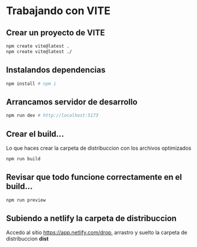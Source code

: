 # Trabajando con VITE

## Crear un proyecto de VITE

```sh
npm create vite@latest .
npm create vite@latest ./
```

## Instalandos dependencias

```sh
npm install # npm i
``` 

## Arrancamos servidor de desarrollo

```sh
npm run dev # http://localhost:5173
```  

## Crear el build...
Lo que haces crear la carpeta de distribuccion con los archivos optimizados

```sh
npm run build 
```  

## Revisar que todo funcione correctamente en el build...


```sh
npm run preview
```  

## Subiendo a netlify la carpeta de distribuccion

Accedo al sitio <https://app.netlify.com/drop>, arrastro y suelto la carpeta de distribuccion **dist**



